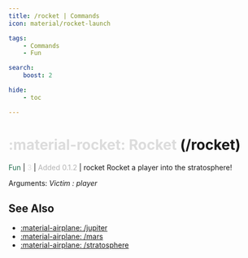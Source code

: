 ```yaml
---
title: /rocket | Commands
icon: material/rocket-launch

tags:
    - Commands
    - Fun

search:
    boost: 2

hide:
    - toc

---
```

# <p style="color: rgb(220,220,220); display: inline;">:material-rocket: Rocket</p> (/rocket)
<div style="display:inline;">
<p style="color: #216E4E; display: inline;">Fun</p> | <p style="color: rgb(220,220,220); display: inline;">3</p> | <p style="color: rgb(180,180,180); display: inline;"> Added 0.1.2</p> | rocket
</div>
Rocket a player into the stratosphere!

Arguments: _Victim : player_

## See Also
* [:material-airplane: /jupiter](/Commands/specifics/jupter/)
* [:material-airplane: /mars](/Commands/specifics/mars/)
* [:material-airplane: /stratosphere](/Commands/specifics/stratosphere/)